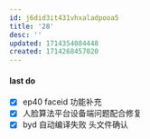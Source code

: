 ```yaml
---
id: j6did3it431vhxaladpooa5
title: '28'
desc: ''
updated: 1714354084448
created: 1714268457020
---
```


#### last do
- [x] ep40 faceid 功能补充
- [x] 人脸算法平台设备端问题配合修复
- [x] byd 自动编译失败 头文件确认
